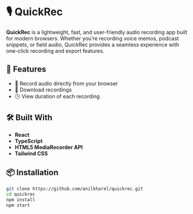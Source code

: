 # 🎙️ QuickRec

**QuickRec** is a lightweight, fast, and user-friendly audio recording app built for modern browsers. Whether you’re recording voice memos, podcast snippets, or field audio, QuickRec provides a seamless experience with one-click recording and export features.

## 🚀 Features

- 🎤 Record audio directly from your browser
- 📁 Download recordings
- 🕒 View duration of each recording

## 🛠️ Built With

- **React** 
- **TypeScript**
- **HTML5 MediaRecorder API**
- **Tailwind CSS**

## 📦 Installation

```bash
git clone https://github.com/anilkharel/quickrec.git
cd quickrec
npm install
npm start

